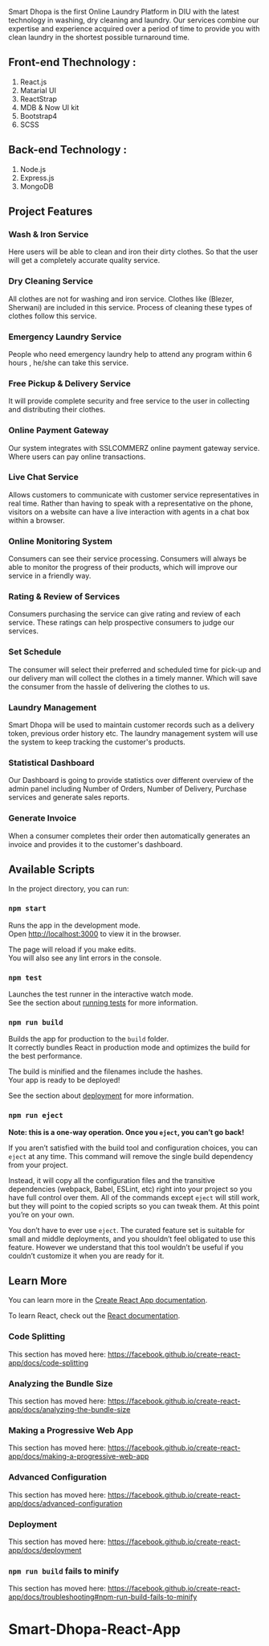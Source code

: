 Smart Dhopa is the first Online Laundry Platform in DIU with the latest technology in washing, dry cleaning and laundry. Our services combine our expertise and experience acquired over a period of time to provide you with clean laundry in the shortest possible turnaround time.

## Front-end Thechnology :
1. React.js
2. Matarial UI
3. ReactStrap
5. MDB & Now UI kit
4. Bootstrap4
5. SCSS

## Back-end Technology :
1. Node.js
2. Express.js
3. MongoDB

## Project Features

### Wash & Iron Service
Here users will be able to clean and iron their dirty clothes. So that the user will get a completely accurate quality service.

### Dry Cleaning Service
All clothes are not for washing and iron service. Clothes like (Blezer, Sherwani) are included in this service. Process of cleaning these types of clothes follow this service.

### Emergency Laundry Service
People who need emergency laundry help to attend any program within 6 hours , he/she can take this service.

### Free Pickup & Delivery Service
It will provide complete security and free service to the user in collecting and distributing their clothes.

### Online Payment Gateway
Our system integrates with SSLCOMMERZ online payment gateway service. Where
users can pay online transactions.

### Live Chat Service
Allows customers to communicate with customer service representatives in real time. Rather than having to speak with a representative on the phone, visitors on a website can have a live interaction with agents in a chat box within a browser.

### Online Monitoring System
Consumers can see their service processing. Consumers will always be able to monitor the progress of their products, which will improve our service in a friendly way.

### Rating & Review of Services
Consumers purchasing the service can give rating and review of each service. These ratings can help prospective consumers to judge our services.

### Set Schedule
The consumer will select their preferred and scheduled time for pick-up and our delivery man will collect the clothes in a timely manner. Which will save the consumer from the hassle of delivering the clothes to us.

### Laundry Management
Smart Dhopa will be used to maintain customer records such as a delivery token, previous order history etc. The laundry management system will use the system to keep tracking the customer's products.

### Statistical Dashboard
Our Dashboard is going to provide statistics over different overview of the admin panel including Number of Orders, Number of Delivery, Purchase services and generate sales reports.

### Generate Invoice
When a consumer completes their order then automatically generates an invoice and provides it to the customer's dashboard.


## Available Scripts

In the project directory, you can run:

### `npm start`

Runs the app in the development mode.<br />
Open [http://localhost:3000](http://localhost:3000) to view it in the browser.

The page will reload if you make edits.<br />
You will also see any lint errors in the console.

### `npm test`

Launches the test runner in the interactive watch mode.<br />
See the section about [running tests](https://facebook.github.io/create-react-app/docs/running-tests) for more information.

### `npm run build`

Builds the app for production to the `build` folder.<br />
It correctly bundles React in production mode and optimizes the build for the best performance.

The build is minified and the filenames include the hashes.<br />
Your app is ready to be deployed!

See the section about [deployment](https://facebook.github.io/create-react-app/docs/deployment) for more information.

### `npm run eject`

**Note: this is a one-way operation. Once you `eject`, you can’t go back!**

If you aren’t satisfied with the build tool and configuration choices, you can `eject` at any time. This command will remove the single build dependency from your project.

Instead, it will copy all the configuration files and the transitive dependencies (webpack, Babel, ESLint, etc) right into your project so you have full control over them. All of the commands except `eject` will still work, but they will point to the copied scripts so you can tweak them. At this point you’re on your own.

You don’t have to ever use `eject`. The curated feature set is suitable for small and middle deployments, and you shouldn’t feel obligated to use this feature. However we understand that this tool wouldn’t be useful if you couldn’t customize it when you are ready for it.

## Learn More

You can learn more in the [Create React App documentation](https://facebook.github.io/create-react-app/docs/getting-started).

To learn React, check out the [React documentation](https://reactjs.org/).

### Code Splitting

This section has moved here: https://facebook.github.io/create-react-app/docs/code-splitting

### Analyzing the Bundle Size

This section has moved here: https://facebook.github.io/create-react-app/docs/analyzing-the-bundle-size

### Making a Progressive Web App

This section has moved here: https://facebook.github.io/create-react-app/docs/making-a-progressive-web-app

### Advanced Configuration

This section has moved here: https://facebook.github.io/create-react-app/docs/advanced-configuration

### Deployment

This section has moved here: https://facebook.github.io/create-react-app/docs/deployment

### `npm run build` fails to minify

This section has moved here: https://facebook.github.io/create-react-app/docs/troubleshooting#npm-run-build-fails-to-minify
# Smart-Dhopa-React-App
